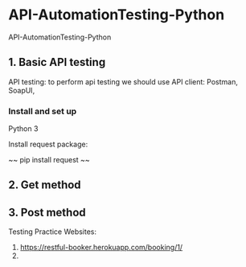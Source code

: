 # API-AutomationTesting-Python
API-AutomationTesting-Python


## 1. Basic API testing

API testing: to perform api testing we should use API client: Postman, SoapUI,  

### Install and set up

Python 3

Install request package:

~~ pip install request ~~ 

## 2. Get method



## 3. Post method

Testing Practice Websites:

1. https://restful-booker.herokuapp.com/booking/1/
2.
